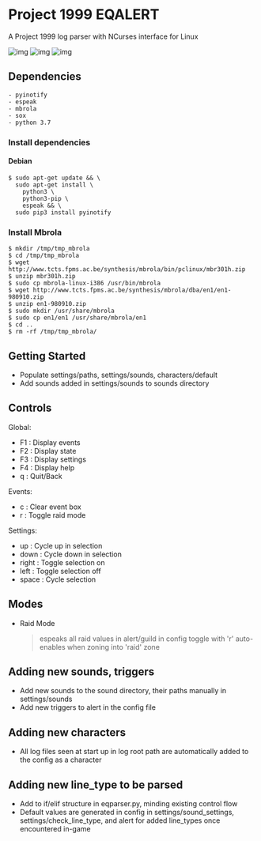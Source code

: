 # Project 1999 EQALERT

A Project 1999 log parser with NCurses interface for Linux

![img](https://i.imgur.com/RDhSgdx.png)
![img](https://i.imgur.com/J9iqSuR.png)
![img](https://i.imgur.com/sZ2p9OI.png)

## Dependencies
    - pyinotify
    - espeak
    - mbrola
    - sox
    - python 3.7

### Install dependencies

#### Debian
```
$ sudo apt-get update && \
  sudo apt-get install \
    python3 \
    python3-pip \
    espeak && \
  sudo pip3 install pyinotify
```

### Install Mbrola

```
$ mkdir /tmp/tmp_mbrola
$ cd /tmp/tmp_mbrola
$ wget http://www.tcts.fpms.ac.be/synthesis/mbrola/bin/pclinux/mbr301h.zip
$ unzip mbr301h.zip
$ sudo cp mbrola-linux-i386 /usr/bin/mbrola
$ wget http://www.tcts.fpms.ac.be/synthesis/mbrola/dba/en1/en1-980910.zip
$ unzip en1-980910.zip
$ sudo mkdir /usr/share/mbrola
$ sudo cp en1/en1 /usr/share/mbrola/en1
$ cd ..
$ rm -rf /tmp/tmp_mbrola/
```

## Getting Started

  - Populate settings/paths, settings/sounds, characters/default
  - Add sounds added in settings/sounds to sounds directory


## Controls

Global:
  - F1    : Display events
  - F2    : Display state
  - F3    : Display settings
  - F4    : Display help
  - q     : Quit/Back

Events:
  - c     : Clear event box
  - r     : Toggle raid mode

Settings:
  - up    : Cycle up in selection
  - down  : Cycle down in selection
  - right : Toggle selection on
  - left  : Toggle selection off
  - space : Cycle selection


## Modes

  - Raid Mode
    > espeaks all raid values in alert/guild in config
    > toggle with 'r'
    > auto-enables when zoning into 'raid' zone


## Adding new sounds, triggers

  - Add new sounds to the sound directory, their paths manually in settings/sounds
  - Add new triggers to alert in the config file

## Adding new characters

  - All log files seen at start up in log root path are automatically added to the config as a character


## Adding new line_type to be parsed

  - Add to if/elif structure in eqparser.py, minding existing control flow
  - Default values are generated in config in settings/sound_settings, settings/check_line_type, and alert
    for added line_types once encountered in-game

